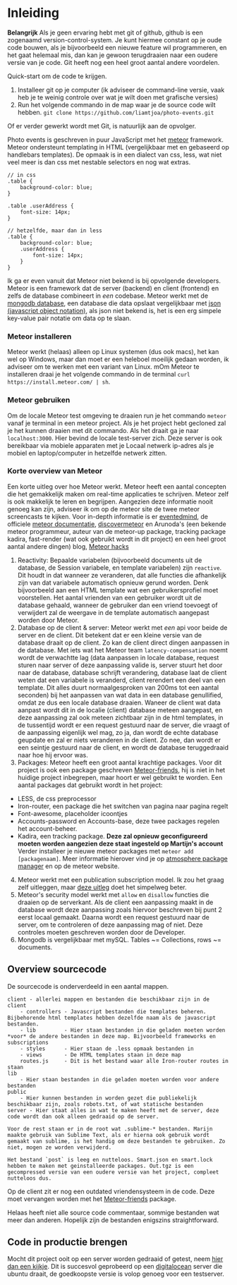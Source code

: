 # Inleiding

**Belangrijk** Als je geen ervaring hebt met git of github, github is een zogenaamd version-control-system. Je kunt hiermee constant op je oude code bouwen, als je bijvoorbeeld een nieuwe feature wil programmeren, en het gaat helemaal mis, dan kan je gewoon terugdraaien naar een oudere versie van je code. Git heeft nog een heel groot aantal andere voordelen.

Quick-start om de code te krijgen.

1. Installeer git op je computer (ik adviseer de command-line versie, vaak heb je te weinig controle over wat je wilt doen met grafische versies)
2. Run het volgende commando in de map waar je de source code wilt hebben. `git clone https://github.com/liamtjoa/photo-events.git`

Of er verder gewerkt wordt met Git, is natuurlijk aan de opvolger.

Photo events is geschreven in puur JavaScript met het [meteor](http://meteor.com) framework. Meteor ondersteunt templating in HTML (vergelijkbaar met en gebaseerd op handlebars templates). De opmaak is in een dialect van css, less, wat niet veel meer is dan css met nestable selectors en nog wat extras.

```
// in css
.table {
    background-color: blue;
}

.table .userAddress {
    font-size: 14px;
}

// hetzelfde, maar dan in less
.table {
    background-color: blue;
    .userAddress {
        font-size: 14px;
    }
}
```

Ik ga er even vanuit dat Meteor niet bekend is bij opvolgende developers. Meteor is een framework dat de server (backend) en client (frontend) en zelfs de database combineert in *een* codebase. Meteor werkt met de [mongodb database](http://mongodb.org), een database die data opslaat vergelijkbaar met [json (javascript object notation)](http://json.org/), als json niet bekend is, het is een erg simpele key-value pair notatie om data op te slaan.

### Meteor installeren

Meteor werkt (helaas) alleen op Linux systemen (dus ook macs), het kan wel op Windows, maar dan moet er een heleboel moeilijk gedaan worden, ik adviseer om te werken met een variant van Linux. mOm Meteor te installeren draai je het volgende commando in de terminal `curl https://install.meteor.com/ | sh`.

### Meteor gebruiken

Om de locale Meteor test omgeving te draaien run je het commando `meteor` vanaf je terminal in een meteor project. Als je het project hebt gecloned zal je het kunnen draaien met dit commando. Als het draait ga je naar `localhost:3000`. Hier bevind de locale test-server zich. Deze server is ook bereikbaar via mobiele apparaten met je Locaal netwerk ip-adres als je mobiel en laptop/computer in hetzelfde netwerk zitten.

### Korte overview van Meteor

Een korte uitleg over hoe Meteor werkt. Meteor heeft een aantal concepten die het gemakkelijk maken om real-time applicaties te schrijven. Meteor zelf is ook makkelijk te leren en begrijpen. Aangezien deze informatie nooit genoeg kan zijn, adviseer ik om op de meteor site de twee meteor screencasts te kijken. Voor in-depth informatie is er [eventedmind](http://eventedmind.com), de officiele [meteor documentatie](http://docs.meteor.com), [discovermeteor](http://discovermeteor.com) en Arunoda's (een bekende meteor programmeur, auteur van de meteor-up package, tracking package kadira, fast-render (wat ook gebruikt wordt in dit project) en een heel groot aantal andere dingen) blog, [Meteor hacks](https://meteorhacks.com/)

1. Reactivity: Bepaalde variabelen (bijvoorbeeld documents uit de database, de Session variabele, en template variabelen) zijn `reactive`. Dit houdt in dat wanneer ze veranderen, dat alle functies die afhankelijk zijn van dat variabele automatisch opnieuw gerund worden. Denk bijvoorbeeld aan een HTML template wat een gebruikersprofiel moet voorstellen. Het aantal vrienden van een gebruiker wordt uit de database gehaald, wanneer de gebruiker dan een vriend toevoegt of verwijdert zal de weergave in de template automatisch aangepast worden door Meteor.
2. Database op de client & server: Meteor werkt met *een* api voor beide de server en de client. Dit betekent dat er een kleine versie van de database draait op de client. Zo kan de client direct dingen aanpassen in de database. Met iets wat het Meteor team `latency-compensation` noemt wordt de verwachtte lag (data aanpassen in locale database, request sturen naar server of deze aanpassing valide is, server stuurt het door naar de database, database schrijft verandering, database laat de client weten dat een variabele is veranderd, client rerendert een deel van een template. Dit alles duurt normaalgesproken van 200ms tot een aantal seconden) bij het aanpassen van wat data in een database genullified, omdat ze dus een locale database draaien. Waneer de client wat data aanpast wordt dit in de localie (client) database meteen aangepast, en deze aanpassing zal ook meteen zichtbaar zijn in de html templates, in de tussentijd wordt er een request gestuurd naar de server, die vraagt of de aanpassing eigenlijk wel mag, zo ja, dan wordt de echte database geupdate en zal er niets veranderen in de client. Zo nee, dan wordt er een seintje gestuurd naar de client, en wordt de database teruggedraaid naar hoe hij ervoor was.
3. Packages: Meteor heeft een groot aantal krachtige packages. Voor dit project is ook een package geschreven [Meteor-friends](https://github.com/Azeirah/meteor-friends), hij is niet in het huidige project inbegrepen, maar hoort er wel gebruikt te worden.
Een aantal packages dat gebruikt wordt in het project:
* LESS, de css preprocessor
* Iron-router, een package die het switchen van pagina naar pagina regelt
* Font-awesome, placeholder icoontjes
* Accounts-password en Accounts-base, deze twee packages regelen het account-beheer.
* Kadira, een tracking package. **Deze zal opnieuw geconfigureerd moeten worden aangezien deze staat ingesteld op Martijn's account**
Verder installeer je nieuwe meteor packages met `meteor add [packagenaam]`. Meer informatie hierover vind je op [atmosphere package manager](http://atmospherejs.com) en op de meteor website.
4. Meteor werkt met een publication subscription model. Ik zou het graag zelf uitleggen, maar [deze uitleg](https://www.discovermeteor.com/blog/understanding-meteor-publications-and-subscriptions/) doet het simpelweg beter.
5. Meteor's security model werkt met `allow` en `disallow` functies die draaien op de serverkant. Als de client een aanpassing maakt in de database wordt deze aanpassing zoals hiervoor beschreven bij punt 2 eerst locaal gemaakt. Daarna wordt een request gestuurd naar de server, om te controleren of deze aanpassing mag of niet. Deze controles moeten geschreven worden door de Developer.
6. Mongodb is vergelijkbaar met mySQL. Tables ~= Collections, rows ~= documents.

## Overview sourcecode

De sourcecode is onderverdeeld in een aantal mappen.

```
client - allerlei mappen en bestanden die beschikbaar zijn in de client
    - controllers - Javascript bestanden die templates beheren. Bijbehorende html templates hebben dezelfde naam als de javascript bestanden.
    - lib         - Hier staan bestanden in die geladen moeten worden *voor* de andere bestanden in deze map. Bijvoorbeeld frameworks en subscriptions
    - styles      - Hier staan de .less opmaak bestanden in
    - views       - De HTML templates staan in deze map
    routes.js     - Dit is het bestand waar alle Iron-router routes in staan
lib
    - Hier staan bestanden in die geladen moeten worden voor andere bestanden
public
    - Hier kunnen bestanden in worden gezet die publiekelijk beschikbaar zijn, zoals robots.txt, of wat statische bestanden
server - Hier staat alles in wat te maken heeft met de server, deze code wordt dan ook alleen gedraaid op de server.

Voor de rest staan er in de root wat .sublime-* bestanden. Marijn maakte gebruik van Sublime Text, als er hierna ook gebruik wordt gemaakt van sublime, is het handig om deze bestanden te gebruiken. Zo niet, mogen ze worden verwijderd.

Het bestand `post` is leeg en nutteloos. Smart.json en smart.lock hebben te maken met geinstalleerde packages. Out.tgz is een gecompressed versie van een oudere versie van het project, compleet nutteloos dus.
```

Op de client zit er nog een outdated vriendensysteem in de code. Deze moet vervangen worden met het [Meteor-friends](https://github.com/Azeirah/meteor-friends) package.

Helaas heeft niet alle source code commentaar, sommige bestanden wat meer dan anderen. Hopelijk zijn de bestanden enigszins straightforward.

## Code in productie brengen

Mocht dit project ooit op een server worden gedraaid of getest, neem [hier dan een kijkje](https://github.com/arunoda/meteor-up). Dit is succesvol geprobeerd op een [digitalocean](http://digitalocean.com) server die ubuntu draait, de goedkoopste versie is volop genoeg voor een testserver.